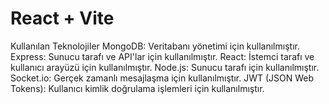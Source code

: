 # React + Vite

Kullanılan Teknolojiler
MongoDB: Veritabanı yönetimi için kullanılmıştır.
Express: Sunucu tarafı ve API'lar için kullanılmıştır.
React: İstemci tarafı ve kullanıcı arayüzü için kullanılmıştır.
Node.js: Sunucu tarafı için kullanılmıştır.
Socket.io: Gerçek zamanlı mesajlaşma için kullanılmıştır.
JWT (JSON Web Tokens): Kullanıcı kimlik doğrulama işlemleri için kullanılmıştır.
